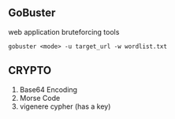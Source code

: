 GoBuster
--------

web application bruteforcing tools

```
gobuster <mode> -u target_url -w wordlist.txt
```

CRYPTO
--------

1. Base64 Encoding
1. Morse Code
1. vigenere cypher (has a key)
